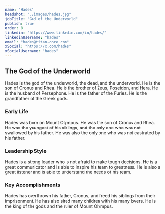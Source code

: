 ```yaml
---
name: "Hades"
headshot: "./images/hades.jpg"
jobTitle: "God of the Underworld"
publish: true
order: 8
linkedin: "https://www.linkedin.com/in/hades/"
linkedinUsername: "hades"
email: "hades@titan-core.com"
xSocial: "https://x.com/hades"
xSocialUsername: "hades"
---
```

## The God of the Underworld
Hades is the god of the underworld, the dead, and the underworld. He is the son of Cronus and Rhea. He is the brother of Zeus, Poseidon, and Hera. He is the husband of Persephone. He is the father of the Furies. He is the grandfather of the Greek gods.

### Early Life

Hades was born on Mount Olympus. He was the son of Cronus and Rhea. He was the youngest of his siblings, and the only one who was not swallowed by his father. He was also the only one who was not castrated by his father.

### Leadership Style

Hades is a strong leader who is not afraid to make tough decisions. He is a great communicator and is able to inspire his team to greatness. He is also a great listener and is able to understand the needs of his team.

### Key Accomplishments

Hades has overthrown his father, Cronus, and freed his siblings from their imprisonment. He has also sired many children with his many lovers. He is the king of the gods and the ruler of Mount Olympus.
